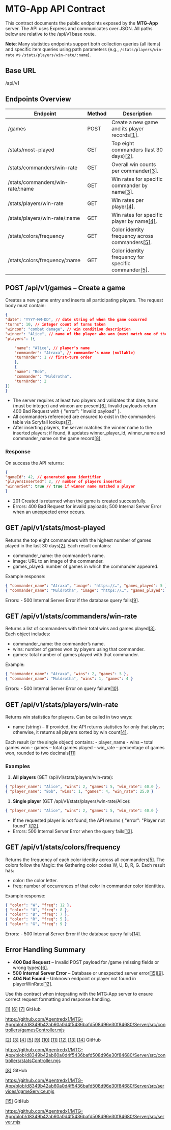 # MTG‑App API Contract

This contract documents the public endpoints exposed by the **MTG‑App** server. The API uses Express and communicates over JSON. All paths below are relative to the /api/v1 base route.

**Note**: Many statistics endpoints support both collection queries (all items) and specific item queries using path parameters (e.g., `/stats/players/win-rate` vs `/stats/players/win-rate/:name`).

## Base URL

/api/v1

## Endpoints Overview

| Endpoint | Method | Description |
| --- | --- | --- |
| /games | POST | Create a new game and its player records[\[1\]](https://github.com/Agentredx1/MTG-App/blob/d8349b42ab60a0d4f5436bafd508d96e30f84680/Server/src/controllers/gamesController.mjs#L6-L21). |
| /stats/most-played | GET | Top eight commanders (last 30 days)[\[2\]](https://github.com/Agentredx1/MTG-App/blob/d8349b42ab60a0d4f5436bafd508d96e30f84680/Server/src/controllers/statsController.mjs#L3-L18). |
| /stats/commanders/win-rate | GET | Overall win counts per commander[\[3\]](https://github.com/Agentredx1/MTG-App/blob/d8349b42ab60a0d4f5436bafd508d96e30f84680/Server/src/controllers/statsController.mjs#L25-L38). |
| /stats/commanders/win-rate/:name | GET | Win rates for specific commander by name[\[3\]](https://github.com/Agentredx1/MTG-App/blob/d8349b42ab60a0d4f5436bafd508d96e30f84680/Server/src/controllers/statsController.mjs#L25-L38). |
| /stats/players/win-rate | GET | Win rates per player[\[4\]](https://github.com/Agentredx1/MTG-App/blob/d8349b42ab60a0d4f5436bafd508d96e30f84680/Server/src/controllers/statsController.mjs#L45-L80). |
| /stats/players/win-rate/:name | GET | Win rates for specific player by name[\[4\]](https://github.com/Agentredx1/MTG-App/blob/d8349b42ab60a0d4f5436bafd508d96e30f84680/Server/src/controllers/statsController.mjs#L45-L80). |
| /stats/colors/frequency | GET | Color identity frequency across commanders[\[5\]](https://github.com/Agentredx1/MTG-App/blob/d8349b42ab60a0d4f5436bafd508d96e30f84680/Server/src/controllers/statsController.mjs#L88-L103). |
| /stats/colors/frequency/:name | GET | Color identity frequency for specific commander[\[5\]](https://github.com/Agentredx1/MTG-App/blob/d8349b42ab60a0d4f5436bafd508d96e30f84680/Server/src/controllers/statsController.mjs#L88-L103). |

## POST /api/v1/games – Create a game

Creates a new game entry and inserts all participating players. The request body must contain:
```json
{  
"date": "YYYY-MM-DD", // date string of when the game occurred  
"turns": 10, // integer count of turns taken  
"wincon": "combat damage", // win condition description  
"winner": "Alice", // name of the player who won (must match one of the players)  
"players": [{  

    "name": "Alice", // player’s name  
    "commander": "Atraxa", // commander’s name (nullable)  
    "turnOrder": 1 // first-turn order  
    },  
    {  
    "name": "Bob",  
    "commander": "Muldrotha",  
    "turnOrder": 2  
}]  
}
```
- The server requires at least two players and validates that date, turns (must be integer) and wincon are present[\[6\]](https://github.com/Agentredx1/MTG-App/blob/d8349b42ab60a0d4f5436bafd508d96e30f84680/Server/src/controllers/gamesController.mjs#L6-L11). Invalid payloads return 400 Bad Request with { "error": "Invalid payload" }.
- All commanders referenced are ensured to exist in the commanders table via Scryfall lookups[\[7\]](https://github.com/Agentredx1/MTG-App/blob/d8349b42ab60a0d4f5436bafd508d96e30f84680/Server/src/controllers/gamesController.mjs#L14-L16).
- After inserting players, the server matches the winner name to the inserted players; if found, it updates winner_player_id, winner_name and commander_name on the game record[\[8\]](https://github.com/Agentredx1/MTG-App/blob/d8349b42ab60a0d4f5436bafd508d96e30f84680/Server/src/services/gameService.mjs#L21-L34).

### Response

On success the API returns:
```json
{  
"gameId": 42, // generated game identifier  
"playersInserted": 2, // number of players inserted  
"winnerSet": true // true if winner name matched a player  
}
```

- 201 Created is returned when the game is created successfully.
- Errors: 400 Bad Request for invalid payloads; 500 Internal Server Error when an unexpected error occurs.

## GET /api/v1/stats/most-played

Returns the top eight commanders with the highest number of games played in the last 30 days[\[2\]](https://github.com/Agentredx1/MTG-App/blob/d8349b42ab60a0d4f5436bafd508d96e30f84680/Server/src/controllers/statsController.mjs#L3-L18). Each result contains:

- commander_name: the commander’s name.
- image: URL to an image of the commander.
- games_played: number of games in which the commander appeared.

Example response:

```json  
{ "commander_name": "Atraxa", "image": "https://…", "games_played": 5 },  
{ "commander_name": "Muldrotha", "image": "https://…", "games_played": 4 }  
```

Errors: - 500 Internal Server Error if the database query fails[\[9\]](https://github.com/Agentredx1/MTG-App/blob/d8349b42ab60a0d4f5436bafd508d96e30f84680/Server/src/controllers/statsController.mjs#L18-L21).

## GET /api/v1/stats/commanders/win-rate

Returns a list of commanders with their total wins and games played[\[3\]](https://github.com/Agentredx1/MTG-App/blob/d8349b42ab60a0d4f5436bafd508d96e30f84680/Server/src/controllers/statsController.mjs#L25-L38). Each object includes:

- commander_name: the commander’s name.
- wins: number of games won by players using that commander.
- games: total number of games played with that commander.

Example:

```json 
{ "commander_name": "Atraxa", "wins": 2, "games": 5 },  
{ "commander_name": "Muldrotha", "wins": 1, "games": 4 }  
```

Errors: - 500 Internal Server Error on query failure[\[10\]](https://github.com/Agentredx1/MTG-App/blob/d8349b42ab60a0d4f5436bafd508d96e30f84680/Server/src/controllers/statsController.mjs#L38-L42).

## GET /api/v1/stats/players/win-rate

Returns win statistics for players. Can be called in two ways:

- name (string) – If provided, the API returns statistics for only that player; otherwise, it returns all players sorted by win count[\[4\]](https://github.com/Agentredx1/MTG-App/blob/d8349b42ab60a0d4f5436bafd508d96e30f84680/Server/src/controllers/statsController.mjs#L45-L80).

Each result (or the single object) contains: - player_name - wins – total games won - games – total games played - win_rate – percentage of games won, rounded to two decimals[\[11\]](https://github.com/Agentredx1/MTG-App/blob/d8349b42ab60a0d4f5436bafd508d96e30f84680/Server/src/controllers/statsController.mjs#L51-L57)

### Examples

1. **All players** (GET /api/v1/stats/players/win-rate):

```json
{ "player_name": "Alice", "wins": 2, "games": 5, "win_rate": 40.0 },  
{ "player_name": "Bob", "wins": 1, "games": 4, "win_rate": 25.0 }  
```

1. **Single player** (GET /api/v1/stats/players/win-rate/Alice):
```json
{ "player_name": "Alice", "wins": 2, "games": 5, "win_rate": 40.0 }
```
- If the requested player is not found, the API returns { "error": "Player not found" }[\[12\]](https://github.com/Agentredx1/MTG-App/blob/d8349b42ab60a0d4f5436bafd508d96e30f84680/Server/src/controllers/statsController.mjs#L77-L78).
- Errors: 500 Internal Server Error when the query fails[\[13\]](https://github.com/Agentredx1/MTG-App/blob/d8349b42ab60a0d4f5436bafd508d96e30f84680/Server/src/controllers/statsController.mjs#L82-L85).

## GET /api/v1/stats/colors/frequency

Returns the frequency of each color identity across all commanders[\[5\]](https://github.com/Agentredx1/MTG-App/blob/d8349b42ab60a0d4f5436bafd508d96e30f84680/Server/src/controllers/statsController.mjs#L88-L103). The colors follow the Magic: the Gathering color codes W, U, B, R, G. Each result has:

- color: the color letter.
- freq: number of occurrences of that color in commander color identities.

Example response:

```json
{ "color": "W", "freq": 12 },  
{ "color": "U", "freq": 8 },  
{ "color": "B", "freq": 7 },  
{ "color": "R", "freq": 5 },  
{ "color": "G", "freq": 9 }  
```

Errors: - 500 Internal Server Error if the database query fails[\[14\]](https://github.com/Agentredx1/MTG-App/blob/d8349b42ab60a0d4f5436bafd508d96e30f84680/Server/src/controllers/statsController.mjs#L104-L107).

## Error Handling Summary

- **400 Bad Request** – Invalid POST payload for /game (missing fields or wrong types)[\[6\]](https://github.com/Agentredx1/MTG-App/blob/d8349b42ab60a0d4f5436bafd508d96e30f84680/Server/src/controllers/gamesController.mjs#L6-L11).
- **500 Internal Server Error** – Database or unexpected server error[\[15\]](https://github.com/Agentredx1/MTG-App/blob/d8349b42ab60a0d4f5436bafd508d96e30f84680/Server/src/server.mjs#L22-L25)[\[9\]](https://github.com/Agentredx1/MTG-App/blob/d8349b42ab60a0d4f5436bafd508d96e30f84680/Server/src/controllers/statsController.mjs#L18-L21).
- **404 Not Found** – Unknown endpoint or player not found in playerWinRate[\[12\]](https://github.com/Agentredx1/MTG-App/blob/d8349b42ab60a0d4f5436bafd508d96e30f84680/Server/src/controllers/statsController.mjs#L77-L78).


Use this contract when integrating with the MTG‑App server to ensure correct request formatting and response handling.

[\[1\]](https://github.com/Agentredx1/MTG-App/blob/d8349b42ab60a0d4f5436bafd508d96e30f84680/Server/src/controllers/gamesController.mjs#L6-L21) [\[6\]](https://github.com/Agentredx1/MTG-App/blob/d8349b42ab60a0d4f5436bafd508d96e30f84680/Server/src/controllers/gamesController.mjs#L6-L11) [\[7\]](https://github.com/Agentredx1/MTG-App/blob/d8349b42ab60a0d4f5436bafd508d96e30f84680/Server/src/controllers/gamesController.mjs#L14-L16) GitHub

<https://github.com/Agentredx1/MTG-App/blob/d8349b42ab60a0d4f5436bafd508d96e30f84680/Server/src/controllers/gamesController.mjs>

[\[2\]](https://github.com/Agentredx1/MTG-App/blob/d8349b42ab60a0d4f5436bafd508d96e30f84680/Server/src/controllers/statsController.mjs#L3-L18) [\[3\]](https://github.com/Agentredx1/MTG-App/blob/d8349b42ab60a0d4f5436bafd508d96e30f84680/Server/src/controllers/statsController.mjs#L25-L38) [\[4\]](https://github.com/Agentredx1/MTG-App/blob/d8349b42ab60a0d4f5436bafd508d96e30f84680/Server/src/controllers/statsController.mjs#L45-L80) [\[5\]](https://github.com/Agentredx1/MTG-App/blob/d8349b42ab60a0d4f5436bafd508d96e30f84680/Server/src/controllers/statsController.mjs#L88-L103) [\[9\]](https://github.com/Agentredx1/MTG-App/blob/d8349b42ab60a0d4f5436bafd508d96e30f84680/Server/src/controllers/statsController.mjs#L18-L21) [\[10\]](https://github.com/Agentredx1/MTG-App/blob/d8349b42ab60a0d4f5436bafd508d96e30f84680/Server/src/controllers/statsController.mjs#L38-L42) [\[11\]](https://github.com/Agentredx1/MTG-App/blob/d8349b42ab60a0d4f5436bafd508d96e30f84680/Server/src/controllers/statsController.mjs#L51-L57) [\[12\]](https://github.com/Agentredx1/MTG-App/blob/d8349b42ab60a0d4f5436bafd508d96e30f84680/Server/src/controllers/statsController.mjs#L77-L78) [\[13\]](https://github.com/Agentredx1/MTG-App/blob/d8349b42ab60a0d4f5436bafd508d96e30f84680/Server/src/controllers/statsController.mjs#L82-L85) [\[14\]](https://github.com/Agentredx1/MTG-App/blob/d8349b42ab60a0d4f5436bafd508d96e30f84680/Server/src/controllers/statsController.mjs#L104-L107) GitHub

<https://github.com/Agentredx1/MTG-App/blob/d8349b42ab60a0d4f5436bafd508d96e30f84680/Server/src/controllers/statsController.mjs>

[\[8\]](https://github.com/Agentredx1/MTG-App/blob/d8349b42ab60a0d4f5436bafd508d96e30f84680/Server/src/services/gameService.mjs#L21-L34) GitHub

<https://github.com/Agentredx1/MTG-App/blob/d8349b42ab60a0d4f5436bafd508d96e30f84680/Server/src/services/gameService.mjs>

[\[15\]](https://github.com/Agentredx1/MTG-App/blob/d8349b42ab60a0d4f5436bafd508d96e30f84680/Server/src/server.mjs#L22-L25) GitHub

<https://github.com/Agentredx1/MTG-App/blob/d8349b42ab60a0d4f5436bafd508d96e30f84680/Server/src/server.mjs>